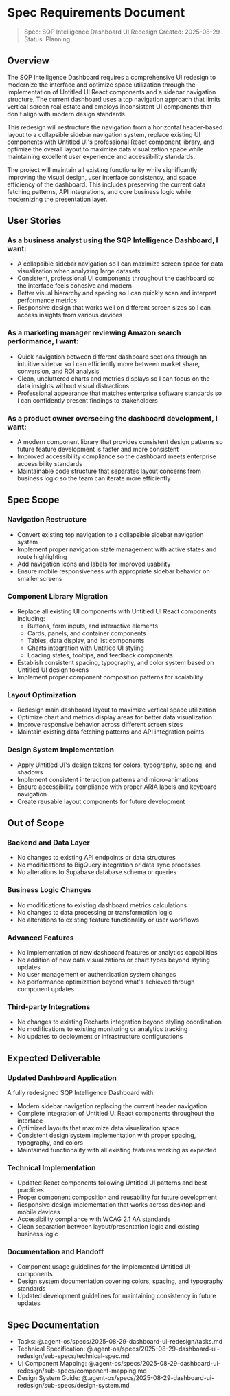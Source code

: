 # Spec Requirements Document

> Spec: SQP Intelligence Dashboard UI Redesign
> Created: 2025-08-29
> Status: Planning

## Overview

The SQP Intelligence Dashboard requires a comprehensive UI redesign to modernize the interface and optimize space utilization through the implementation of Untitled UI React components and a sidebar navigation structure. The current dashboard uses a top navigation approach that limits vertical screen real estate and employs inconsistent UI components that don't align with modern design standards.

This redesign will restructure the navigation from a horizontal header-based layout to a collapsible sidebar navigation system, replace existing UI components with Untitled UI's professional React component library, and optimize the overall layout to maximize data visualization space while maintaining excellent user experience and accessibility standards.

The project will maintain all existing functionality while significantly improving the visual design, user interface consistency, and space efficiency of the dashboard. This includes preserving the current data fetching patterns, API integrations, and core business logic while modernizing the presentation layer.

## User Stories

### As a business analyst using the SQP Intelligence Dashboard, I want:
- A collapsible sidebar navigation so I can maximize screen space for data visualization when analyzing large datasets
- Consistent, professional UI components throughout the dashboard so the interface feels cohesive and modern
- Better visual hierarchy and spacing so I can quickly scan and interpret performance metrics
- Responsive design that works well on different screen sizes so I can access insights from various devices

### As a marketing manager reviewing Amazon search performance, I want:
- Quick navigation between different dashboard sections through an intuitive sidebar so I can efficiently move between market share, conversion, and ROI analysis
- Clean, uncluttered charts and metrics displays so I can focus on the data insights without visual distractions
- Professional appearance that matches enterprise software standards so I can confidently present findings to stakeholders

### As a product owner overseeing the dashboard development, I want:
- A modern component library that provides consistent design patterns so future feature development is faster and more consistent
- Improved accessibility compliance so the dashboard meets enterprise accessibility standards
- Maintainable code structure that separates layout concerns from business logic so the team can iterate more efficiently

## Spec Scope

### Navigation Restructure
- Convert existing top navigation to a collapsible sidebar navigation system
- Implement proper navigation state management with active states and route highlighting
- Add navigation icons and labels for improved usability
- Ensure mobile responsiveness with appropriate sidebar behavior on smaller screens

### Component Library Migration
- Replace all existing UI components with Untitled UI React components including:
  - Buttons, form inputs, and interactive elements
  - Cards, panels, and container components  
  - Tables, data display, and list components
  - Charts integration with Untitled UI styling
  - Loading states, tooltips, and feedback components
- Establish consistent spacing, typography, and color system based on Untitled UI design tokens
- Implement proper component composition patterns for scalability

### Layout Optimization
- Redesign main dashboard layout to maximize vertical space utilization
- Optimize chart and metrics display areas for better data visualization
- Improve responsive behavior across different screen sizes
- Maintain existing data fetching patterns and API integration points

### Design System Implementation  
- Apply Untitled UI's design tokens for colors, typography, spacing, and shadows
- Implement consistent interaction patterns and micro-animations
- Ensure accessibility compliance with proper ARIA labels and keyboard navigation
- Create reusable layout components for future development

## Out of Scope

### Backend and Data Layer
- No changes to existing API endpoints or data structures
- No modifications to BigQuery integration or data sync processes
- No alterations to Supabase database schema or queries

### Business Logic Changes
- No modifications to existing dashboard metrics calculations
- No changes to data processing or transformation logic  
- No alterations to existing feature functionality or user workflows

### Advanced Features
- No implementation of new dashboard features or analytics capabilities
- No addition of new data visualizations or chart types beyond styling updates
- No user management or authentication system changes
- No performance optimization beyond what's achieved through component updates

### Third-party Integrations
- No changes to existing Recharts integration beyond styling coordination
- No modifications to existing monitoring or analytics tracking
- No updates to deployment or infrastructure configurations

## Expected Deliverable

### Updated Dashboard Application
A fully redesigned SQP Intelligence Dashboard with:
- Modern sidebar navigation replacing the current header navigation
- Complete integration of Untitled UI React components throughout the interface
- Optimized layouts that maximize data visualization space
- Consistent design system implementation with proper spacing, typography, and colors
- Maintained functionality with all existing features working as expected

### Technical Implementation
- Updated React components following Untitled UI patterns and best practices
- Proper component composition and reusability for future development
- Responsive design implementation that works across desktop and mobile devices
- Accessibility compliance with WCAG 2.1 AA standards
- Clean separation between layout/presentation logic and existing business logic

### Documentation and Handoff
- Component usage guidelines for the implemented Untitled UI components
- Design system documentation covering colors, spacing, and typography standards
- Updated development guidelines for maintaining consistency in future updates

## Spec Documentation

- Tasks: @.agent-os/specs/2025-08-29-dashboard-ui-redesign/tasks.md
- Technical Specification: @.agent-os/specs/2025-08-29-dashboard-ui-redesign/sub-specs/technical-spec.md
- UI Component Mapping: @.agent-os/specs/2025-08-29-dashboard-ui-redesign/sub-specs/component-mapping.md
- Design System Guide: @.agent-os/specs/2025-08-29-dashboard-ui-redesign/sub-specs/design-system.md